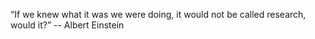 “If we knew what it was we were doing, it would not be called research, would it?”
-- Albert Einstein
